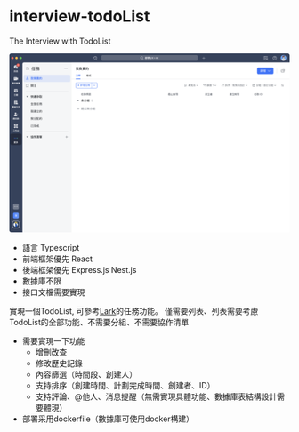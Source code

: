 # interview-todoList
The Interview with TodoList

![](./WX20230319-183919@2x.png)

- 語言 Typescript
- 前端框架優先 React
- 後端框架優先 Express.js Nest.js
- 數據庫不限
- 接口文檔需要實現

實現一個TodoList, 可參考[Lark](https://www.larksuite.com/)的任務功能。
僅需要列表、列表需要考慮TodoList的全部功能、不需要分組、不需要協作清單
- 需要實現一下功能
  - 增刪改查
  - 修改歷史記錄
  - 內容篩選（時間段、創建人）
  - 支持排序（創建時間、計劃完成時間、創建者、ID）
  - 支持評論、@他人、消息提醒（無需實現具體功能、數據庫表結構設計需要體現）
- 部署采用dockerfile（數據庫可使用docker構建）